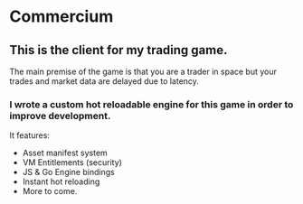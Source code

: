 # Commercium

## This is the client for my trading game.

The main premise of the game is that you are a trader in space but your trades and market data are delayed due to latency.

### I wrote a custom hot reloadable engine for this game in order to improve development.

It features:

* Asset manifest system
* VM Entitlements (security)
* JS & Go Engine bindings
* Instant hot reloading
* More to come.